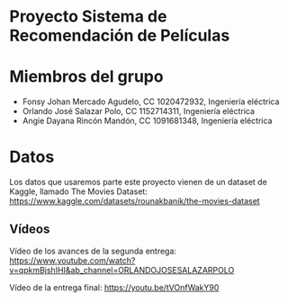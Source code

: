 # Proyecto Sistema de Recomendación de Películas

# Miembros del grupo

- Fonsy Johan Mercado Agudelo, CC 1020472932, Ingeniería eléctrica
- Orlando José Salazar Polo, CC 1152714311, Ingeniería eléctrica
- Angie Dayana Rincón Mandón, CC 1091681348, Ingeniería eléctrica

# Datos

Los datos que usaremos parte este proyecto vienen de un dataset de Kaggle, llamado The Movies Dataset: https://www.kaggle.com/datasets/rounakbanik/the-movies-dataset

## Vídeos
Vídeo de los avances de la segunda entrega: https://www.youtube.com/watch?v=qpkmBjshIHI&ab_channel=ORLANDOJOSESALAZARPOLO

Vídeo de la entrega final: https://youtu.be/tVOnfWakY90

